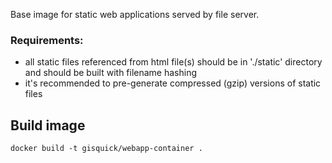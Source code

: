 Base image for static web applications served by file server.

### Requirements:
- all static files referenced from html file(s) should be in './static' directory and should be built with filename hashing
- it's recommended to pre-generate compressed (gzip) versions of static files

## Build image
```
docker build -t gisquick/webapp-container .
```
